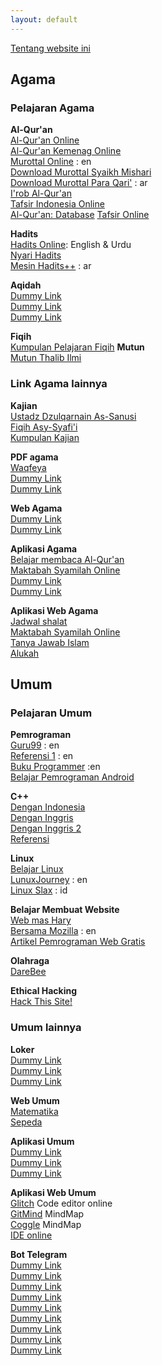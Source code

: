 ```yaml
---
layout: default
---
```

[Tentang website ini](/about.md)

## Agama

### Pelajaran Agama

**Al-Qur'an**  
[Al-Qur'an Online](https://quran.com/)  
[Al-Qur'an Kemenag Online](https://quran.kemenag.go.id/)  
[Murottal Online](https://quranicaudio.com/) : en  
[Download Murottal Syaikh Mishari](hafalan/murottal.md)  
[Download Murottal Para Qari'](https://tilawa.org/) : ar  
[I'rob Al-Qur'an](https://corpus.quran.com/wordbyword.jsp)  
[Tafsir Indonesia Online](http://www.tafsir.web.id/p/daftar-isi.html?m=1)  
[Al-Qur'an: Database](https://qurandb.com/) 
[Tafsir Online](https://tafsir.app/)

**Hadits**  
[Hadits Online](https://sunnah.com/): English & Urdu  
[Nyari Hadits](https://sunnah.one/)  
[Mesin Hadits++](https://sunnah.alifta.gov.sa/) : ar  

**Aqidah**  
[Dummy Link](#)  
[Dummy Link](#)  
[Dummy Link](#)  

**Fiqih**  
[Kumpulan Pelajaran Fiqih](https://alfiqh.net/)
**Mutun**  
[Mutun Thalib Ilmi](hafalan/mutun.md)

### Link Agama lainnya

**Kajian**  
[Ustadz Dzulqarnain As-Sanusi](kajian/dzulqarnain-sanusi.md)  
[Fiqih Asy-Syafi'i](https://t.me/elghizi)  
[Kumpulan Kajian](kajian/kumpulan-kajian.md)  

**PDF agama**  
[Waqfeya](https://waqfeya.com)  
[Dummy Link](#)  
[Dummy Link](#)  

**Web Agama**    
[Dummy Link](#)  
[Dummy Link](#)  

**Aplikasi Agama**  
[Belajar membaca Al-Qur'an](https://www.tarteel.ai/)  
[Maktabah Syamilah Online](https://ketabonline.com)  
[Dummy Link](#)  
[Dummy Link](#)  

**Aplikasi Web Agama**  
[Jadwal shalat](https://salah.com/)  
[Maktabah Syamilah Online](https://app.turath.io/)  
[Tanya Jawab Islam](https://islamqa.info/id)  
[Alukah](https://www.alukah.net/)

## Umum

### Pelajaran Umum

**Pemrograman**  
[Guru99](https://www.guru99.com/) : en  
[Referensi 1](https://freecomputerbooks.com/) : en  
[Buku Programmer](https://www.programming-book.com/) :en  
[Belajar Pemrograman Android](https://badoystudio.com/)  

**C++**  
[Dengan Indonesia](https://www.belajarcpp.com/)  
[Dengan Inggris](https://www.learncpp.com/)  
[Dengan Inggris 2](https://www.learn-cpp.org/)  
[Referensi](https://en.cppreference.com/w/)  

**Linux**  
[Belajar Linux](https://www.belajarlinux.org/)  
[LunuxJourney](https://linuxjourney.com/) : en  
[Linux Slax](https://www.slideshare.net/vivilovely08/presentasi-linux-slax) : id  

**Belajar Membuat Website**  
[Web mas Hary](https://www.caramembuatwebsite.org/)  
[Bersama Mozilla](https://developer.mozilla.org/en-US/) : en  
[Artikel Pemrograman Web Gratis](https://www.apacara.com/)  

**Olahraga**  
[DareBee](https://darebee.com)

**Ethical Hacking**  
[Hack This Site!](https://hackthissite.org/)

### Umum lainnya

**Loker**  
[Dummy Link](#)  
[Dummy Link](#)  
[Dummy Link](#)  

**Web Umum**  
[Matematika](https://www.matematrick.com)  
[Sepeda](https://www.sepeda.me/)  

**Aplikasi Umum**  
[Dummy Link](#)  
[Dummy Link](#)  
[Dummy Link](#)  

**Aplikasi Web Umum**  
[Glitch](https://glitch.com/) Code editor online  
[GitMind](https://gitmind.com/) MindMap  
[Coggle](https://coggle.it/) MindMap  
[IDE online](https://www.tutorialspoint.com/codingground.htm)  

**Bot Telegram**  
[Dummy Link](#)  
[Dummy Link](#)  
[Dummy Link](#)  
[Dummy Link](#)  
[Dummy Link](#)  
[Dummy Link](#)  
[Dummy Link](#)  
[Dummy Link](#)  
[Dummy Link](#)  
